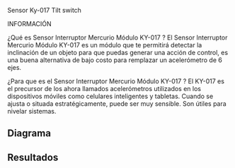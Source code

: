 Sensor Ky-017 Tilt switch

INFORMACIÓN

¿Qué es Sensor Interruptor Mercurio Módulo KY-017 ?
El Sensor Interruptor Mercurio Módulo KY-017 es un módulo que te permitirá detectar la inclinación de un objeto para que puedas generar una acción de control, es una buena alternativa de bajo costo para remplazar un acelerómetro de 6 ejes.

¿Para que es el Sensor Interruptor Mercurio Módulo KY-017 ?
El KY-017 es el precursor de los ahora llamados acelerómetros utilizados en los dispositivos móviles como celulares inteligentes y tabletas. Cuando se ajusta o situada estratégicamente, puede ser muy sensible. Son útiles para nivelar sistemas.


<h2>Diagrama</h2>



<h2>Resultados</h2>

